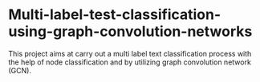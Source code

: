 # Multi-label-test-classification-using-graph-convolution-networks
This project aims at carry out a multi label text classification process with the help of node classification and by utilizing graph convolution network (GCN).
